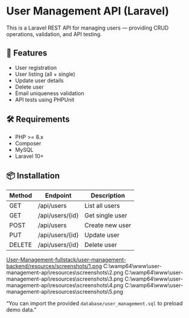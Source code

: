 # User Management API (Laravel)

This is a Laravel REST API for managing users — providing CRUD operations, validation, and API testing.

## 🚀 Features
- User registration
- User listing (all + single)
- Update user details
- Delete user
- Email uniqueness validation
- API tests using PHPUnit

## 🛠 Requirements
- PHP >= 8.x
- Composer
- MySQL
- Laravel 10+

## 📦 Installation


| Method | Endpoint        | Description     |
| ------ | --------------- | --------------- |
| GET    | /api/users      | List all users  |
| GET    | /api/users/{id} | Get single user |
| POST   | /api/users      | Create new user |
| PUT    | /api/users/{id} | Update user     |
| DELETE | /api/users/{id} | Delete user     |


[User-Management-fullstack/user-management-backend/resources/screenshots/1.png](https://postimg.cc/PChbwX9Z)
C:\wamp64\www\user-management-api\resources\screenshots\2.png
C:\wamp64\www\user-management-api\resources\screenshots\3.png
C:\wamp64\www\user-management-api\resources\screenshots\4.png
C:\wamp64\www\user-management-api\resources\screenshots\5.png


“You can import the provided `database/user_management.sql` to preload demo data.”




